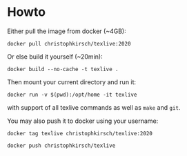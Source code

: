 # Howto

Either pull the image from docker (\~4GB):

`docker pull christophkirsch/texlive:2020`

Or else build it yourself (\~20min):

`docker build --no-cache -t texlive .`

Then mount your current directory and run it:

`docker run -v $(pwd):/opt/home -it texlive`

with support of all texlive commands as well as `make` and `git`.

You may also push it to docker using your username:

`docker tag texlive christophkirsch/texlive:2020`

`docker push christophkirsch/texlive`